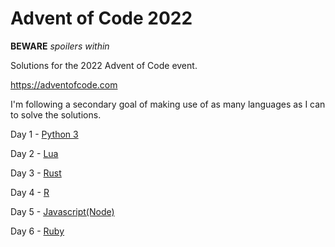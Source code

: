 # Advent of Code 2022

**BEWARE** *spoilers within*

Solutions for the 2022 Advent of Code event.

https://adventofcode.com

I'm following a secondary goal of making use of as many languages as I can to solve the solutions.

Day 1 - [Python 3](https://python.org)

Day 2 - [Lua](https://www.lua.org/home.html)

Day 3 - [Rust](https://www.rust-lang.org/)

Day 4 - [R](https://www.r-project.org/)

Day 5 - [Javascript(Node)](https://nodejs.org/en/)

Day 6 - [Ruby](https://www.ruby-lang.org/en/)
